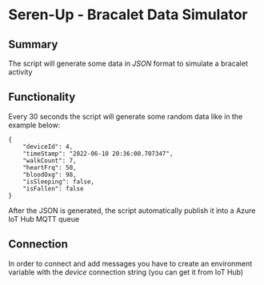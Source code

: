 # Seren-Up - Bracalet Data Simulator
## Summary
The script will generate some data in *JSON* format to simulate a bracalet activity
## Functionality
Every 30 seconds the script will generate some random data like in the example below:
```
{
    "deviceId": 4,
    "timeStamp": "2022-06-10 20:36:00.707347",
    "walkCount": 7,
    "heartFrq": 50,
    "bloodOxg": 98,
    "isSleeping": false,
    "isFallen": false
}
```
After the JSON is generated, the script automatically publish it into a Azure IoT Hub MQTT queue
## Connection
In order to connect and add messages you have to create an environment variable with the *device* connection string (you can get it from IoT Hub)
